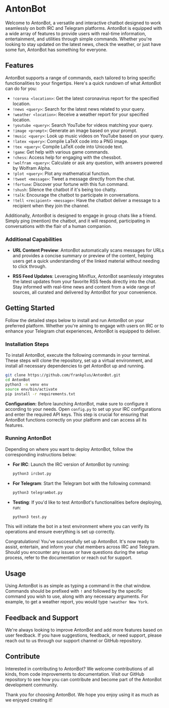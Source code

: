 # AntonBot

Welcome to AntonBot, a versatile and interactive chatbot designed to work seamlessly on both IRC and Telegram platforms. AntonBot is equipped with a wide array of features to provide users with real-time information, entertainment, and utilities through simple commands. Whether you're looking to stay updated on the latest news, check the weather, or just have some fun, AntonBot has something for everyone.

## Features

AntonBot supports a range of commands, each tailored to bring specific functionalities to your fingertips. Here's a quick rundown of what AntonBot can do for you:

- `!corona <location>`: Get the latest coronavirus report for the specified location.
- `!news <query>`: Search for the latest news related to your query.
- `!weather <location>`: Receive a weather report for your specified location.
- `!youtube <query>`: Search YouTube for videos matching your query.
- `!image <prompt>`: Generate an image based on your prompt.
- `!music <query>`: Look up music videos on YouTube based on your query.
- `!latex <query>`: Compile LaTeX code into a PNG image.
- `!tex <query>`: Compile LaTeX code into Unicode text.
- `!game`: Get help with various game commands.
- `!chess`: Access help for engaging with the chessbot.
- `!wolfram <query>`: Calculate or ask any question, with answers powered by Wolfram Alpha.
- `!plot <query>`: Plot any mathematical function.
- `!tweet <message>`: Tweet a message directly from the chat.
- `!fortune`: Discover your fortune with this fun command.
- `!shush`: Silence the chatbot if it's being too chatty.
- `!talk`: Encourage the chatbot to participate in conversations.
- `!tell <recipient> <message>`: Have the chatbot deliver a message to a recipient when they join the channel.

Additionally, AntonBot is designed to engage in group chats like a friend. Simply ping (mention) the chatbot, and it will respond, participating in conversations with the flair of a human companion.

### Additional Capabilities

- **URL Content Preview**: AntonBot automatically scans messages for URLs and provides a concise summary or preview of the content, helping users get a quick understanding of the linked material without needing to click through.
  
- **RSS Feed Updates**: Leveraging Miniflux, AntonBot seamlessly integrates the latest updates from your favorite RSS feeds directly into the chat. Stay informed with real-time news and content from a wide range of sources, all curated and delivered by AntonBot for your convenience.

## Getting Started 

Follow the detailed steps below to install and run AntonBot on your preferred platform. Whether you're aiming to engage with users on IRC or to enhance your Telegram chat experiences, AntonBot is equipped to deliver.

### Installation Steps

To install AntonBot, execute the following commands in your terminal. These steps will clone the repository, set up a virtual environment, and install all necessary dependencies to get AntonBot up and running.

```bash
git clone https://github.com/frankplus/AntonBot.git
cd AntonBot
python3 -m venv env
source env/bin/activate
pip install -r requirements.txt
```

**Configuration:** Before launching AntonBot, make sure to configure it according to your needs. Open `config.py` to set up your IRC configurations and enter the required API keys. This step is crucial for ensuring that AntonBot functions correctly on your platform and can access all its features.

### Running AntonBot

Depending on where you want to deploy AntonBot, follow the corresponding instructions below:

- **For IRC**: Launch the IRC version of AntonBot by running:
  ```bash
  python3 ircbot.py
  ```
- **For Telegram**: Start the Telegram bot with the following command:
  ```bash
  python3 telegrambot.py
  ```
- **Testing**: If you'd like to test AntonBot's functionalities before deploying, run:
  ```bash
  python3 test.py
  ```

This will initiate the bot in a test environment where you can verify its operations and ensure everything is set up correctly.

Congratulations! You've successfully set up AntonBot. It's now ready to assist, entertain, and inform your chat members across IRC and Telegram. Should you encounter any issues or have questions during the setup process, refer to the documentation or reach out for support.

## Usage

Using AntonBot is as simple as typing a command in the chat window. Commands should be prefixed with `!` and followed by the specific command you wish to use, along with any necessary arguments. For example, to get a weather report, you would type `!weather New York`.

## Feedback and Support

We're always looking to improve AntonBot and add more features based on user feedback. If you have suggestions, feedback, or need support, please reach out to us through our support channel or GitHub repository.

## Contribute

Interested in contributing to AntonBot? We welcome contributions of all kinds, from code improvements to documentation. Visit our GitHub repository to see how you can contribute and become part of the AntonBot development community.

Thank you for choosing AntonBot. We hope you enjoy using it as much as we enjoyed creating it!


